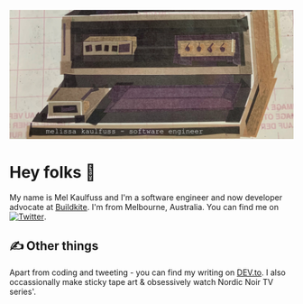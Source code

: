 ![image](https://raw.githubusercontent.com/MelissaKaulfuss/MelissaKaulfuss/master/readme_header.jpeg "Header")

# Hey folks :wave:

My name is Mel Kaulfuss and I'm a software engineer and now developer advocate at [Buildkite](https://buildkite.com). I'm from Melbourne, Australia. You can find me on [![Twitter][1.2]][1].

## &#x270d; Other things

Apart from coding and tweeting - you can find my writing on [DEV.to](https://dev.to/melissakaulfuss). 
I also occassionally make sticky tape art & obsessively watch Nordic Noir TV series'.

[1.1]: http://i.imgur.com/tXSoThF.png (twitter icon with padding)
[2.1]: http://i.imgur.com/0o48UoR.png (github icon with padding)

[1.2]: http://i.imgur.com/wWzX9uB.png (twitter icon without padding)
[2.2]: http://i.imgur.com/9I6NRUm.png (github icon without padding)

[1]: https://twitter.com/MelissaKaulfuss
[2]: https://github.com/MelissaKaulfuss
